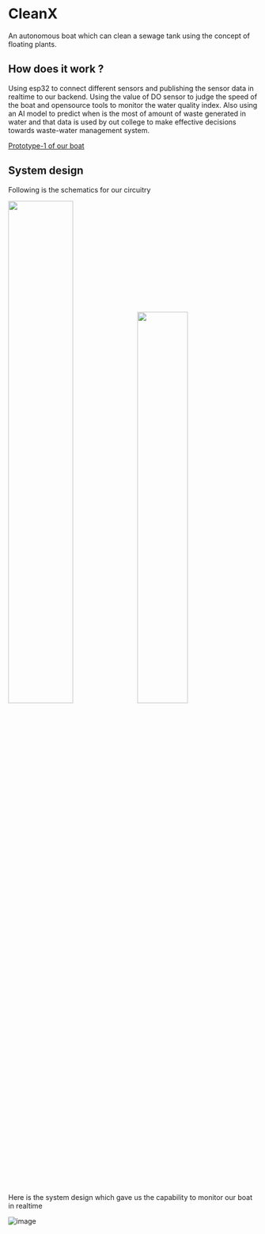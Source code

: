 # CleanX
An autonomous boat which can clean a sewage tank using the concept of floating plants. 

## How does it work ?
Using esp32 to connect different sensors and publishing the sensor data in realtime to our backend. Using the value of DO sensor to judge the speed of the boat and opensource tools to monitor the water quality index. Also using an AI model to predict when is the most of amount of waste generated in water and that data is used by out college to make effective decisions towards waste-water management system.   

[Prototype-1 of our boat](https://user-images.githubusercontent.com/95216160/235504780-4e90d7b4-433d-44ca-9494-c581c73eec67.webm)

## System design
Following is the schematics for our circuitry

<p float="left">
  <img src="https://user-images.githubusercontent.com/95216160/235494977-357f9bdc-4976-4f2b-bd5e-0d02e85297b9.png" width="51%" />
  <img src="https://user-images.githubusercontent.com/95216160/235506743-70a5e71a-4fa8-4c0d-bc7b-ea9c6af8d6c2.png" width="45%" /> 
</p>

Here is the system design which gave us the capability to monitor our boat in realtime

![image](https://user-images.githubusercontent.com/95216160/235504340-aca6add4-d5e5-45ec-9536-8f533d1323cc.png)
